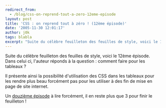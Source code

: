 ```yaml
---
redirect_from:
  - /blog/css-on-reprend-tout-a-zero-12eme-episode
layout: post
title: 'CSS : on reprend tout à zéro ! (12ème épisode)'
date: '2005-11-30 12:01:17'
author: j0k
tags: blabla
excerpt: "Suite du célèbre feuilleton des feuilles de style, voici le 12ème épisode.   Dans celui ci, l'auteur réponds à la question : comment faire pour les tableaux ?  \n  \nIl présente ainsi la possibilité d'utilisation des CSS dans les tableaux pour les rendre plus beau forcément pas pour les utiliser à des fin de mise en page de site internet.  \n  \n     …"
---
```


Suite du célèbre feuilleton des feuilles de style, voici le 12ème épisode.   Dans celui ci, l'auteur réponds à la question : comment faire pour les tableaux ?

Il présente ainsi la possibilité d'utilisation des CSS dans les tableaux pour les rendre plus beau forcément pas pour les utiliser à des fin de mise en page de site internet.

Un [douzième épisode](http://pompage.net/pompe/cssdezero-12/) à lire forcément, il en reste plus que 3 pour finir le feuilleton !
